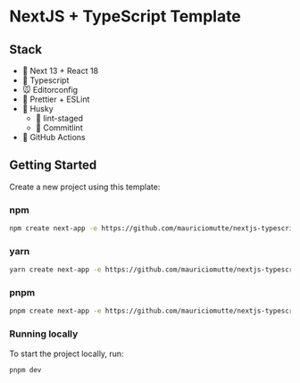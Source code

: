 # NextJS + TypeScript Template

## Stack

- 🔼 Next 13 + React 18
- 💙 Typescript
- 🐭 Editorconfig
- 💖 Prettier + ESLint
- 🐶 Husky
  - 🚫 lint-staged
  - 📝 Commitlint
- 👷 GitHub Actions

## Getting Started

Create a new project using this template:

### npm

```bash
npm create next-app -e https://github.com/mauriciomutte/nextjs-typescript-template
```

### yarn

```bash
yarn create next-app -e https://github.com/mauriciomutte/nextjs-typescript-template
```

### pnpm

```bash
pnpm create next-app -e https://github.com/mauriciomutte/nextjs-typescript-template
```

### Running locally

To start the project locally, run:

```bash
pnpm dev
```
